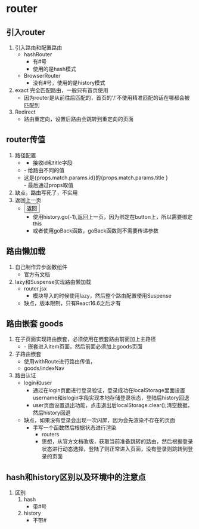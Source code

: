 # router
## 引入router
1. 引入路由和配置路由
    - hashRouter
        - 有#号
        - 使用的是hash模式
    - BrowserRouter
        - 没有#号，使用的是history模式
2. exact 完全匹配路由，一般只有首页使用
    - 因为router是从前往后匹配的，首页的'/'不使用精准匹配的话在哪都会被匹配到
3. Redirect
    - 路由重定向，设置后路由会跳转到重定向的页面
## router传值
1. 路径配置
    - <Route path='/My/details/:id/:title' component={Details}></Route>
        - 接收id和title字段
    - <Link to="/My/details/2/demo2">
        - 给路由不同的值
    - <div>这是{props.match.params.id}的{props.match.params.title }</div>
        - 最后通过props取值
2. 缺点，路由写死了，不实用
3. 返回上一页
    - <button onClick={props.history.go.bind(this,-1)}>返回</button>
        - 使用history.go(-1),返回上一页，因为绑定在button上，所以需要绑定this
        - 或者使用goBack函数，goBack函数则不需要传递参数 

## 路由懒加载
1. 自己制作异步函数组件
    - 官方有文档
2. lazy和Suspense实现路由懒加载
    - router.jsx
        - 模块导入的时候使用lazy，然后整个路由配置使用Suspense
    - 缺点，版本限制，只有React16.6之后才有

## 路由嵌套 goods
1. 在子页面实现路由嵌套，必须使用在嵌套路由前面加上主路径
    - <Route path="/goods/item" component={Item} />
        - 嵌套进入item页面，然后前面必须加上goods页面
2. 子路由嵌套
    - 使用withRoute进行路由传值，
    - goods/indexNav
3. 路由认证
    - login和user
        - 通过在login页面进行登录验证，登录成功在localStorage里面设置username和islogin字段实现本地存储登录状态，登陆后history回退
        - user页面设置退出功能，点击退出后localStorage.clear();清空数据，然后history回退
    - 缺点，如果没有登录会出现一次闪屏，因为会先渲染不存在的页面
        - 手写一个函数然后根据状态进行渲染
            - routers
            - 思想，从官方文档改版，获取当前准备跳转的路由，然后根据登录状态进行动态选择，登陆了则正常进入页面，没有登录则跳转到登录的页面

## hash和history区别以及环境中的注意点
1. 区别
    1. hash
        - 带#号
    2. history
        - 不带#